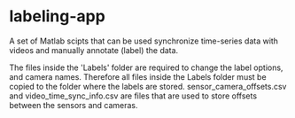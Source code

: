 # labeling-app
A set of Matlab scipts that can be used synchronize time-series data with videos and manually annotate (label) the data.

The files inside the 'Labels' folder are required to change the label options, and camera names.
Therefore all files inside the Labels folder must be copied to the folder where the labels are stored.
sensor_camera_offsets.csv and video_time_sync_info.csv are files that are used to store offsets between the sensors and cameras.
